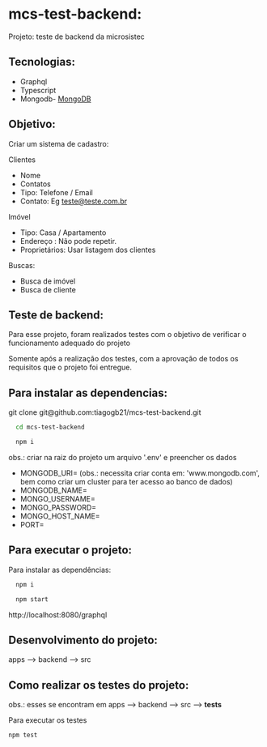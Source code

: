 # mcs-test-backend:

Projeto: teste de backend da microsistec

## Tecnologias:

 - Graphql
 - Typescript
 - Mongodb- [MongoDB](https://www.mongodb.com/)

## Objetivo:

Criar um sistema de cadastro:

Clientes
 - Nome
 - Contatos
  - Tipo: Telefone / Email
  - Contato: Eg teste@teste.com.br


Imóvel
 - Tipo: Casa / Apartamento
 - Endereço : Não pode repetir.
 - Proprietários: Usar listagem dos clientes

Buscas:
 - Busca de imóvel
 - Busca de cliente

## Teste de backend:

Para esse projeto, foram realizados testes com o objetivo de verificar o funcionamento adequado do projeto

Somente após a realização dos testes, com a aprovação de todos os requisitos que o projeto foi entregue.

## Para instalar as dependencias:

<p>git clone git@github.com:tiagogb21/mcs-test-backend.git<p>

```bash
  cd mcs-test-backend
```
```bash
  npm i
```

obs.: criar na raiz do projeto um arquivo '.env' e preencher os dados
  
  <ul>
    <li>MONGODB_URI= (obs.: necessita criar conta em: 'www.mongodb.com', bem como criar um cluster para ter acesso ao banco de dados)</li>
    <li>MONGODB_NAME=</li>
    <li>MONGO_USERNAME=</li>
    <li>MONGO_PASSWORD=</li>
    <li>MONGO_HOST_NAME=</li>
    <li>PORT=</li>
  </ul>

## Para executar o projeto:

Para instalar as dependências:
```bash
  npm i
```

```bash
  npm start
```

http://localhost:8080/graphql

## Desenvolvimento do projeto:

apps --> backend --> src

## Como realizar os testes do projeto:

obs.: esses se encontram em apps --> backend --> src --> __tests__

Para executar os testes

```bash
npm test
```
